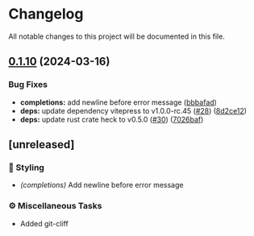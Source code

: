 # Changelog

All notable changes to this project will be documented in this file.

## [0.1.10](https://github.com/jdx/usage/compare/usage-lib-v0.1.9...usage-lib-v0.1.10) (2024-03-16)


### Bug Fixes

* **completions:** add newline before error message ([bbbafad](https://github.com/jdx/usage/commit/bbbafad126889ccc415e586b7601f7bb97c6f5a8))
* **deps:** update dependency vitepress to v1.0.0-rc.45 ([#28](https://github.com/jdx/usage/issues/28)) ([8d2ce12](https://github.com/jdx/usage/commit/8d2ce12ca630703bece54a60747a8693c314cab1))
* **deps:** update rust crate heck to v0.5.0 ([#30](https://github.com/jdx/usage/issues/30)) ([7026baf](https://github.com/jdx/usage/commit/7026baf79fe51e08310a1a9d0a56071445a1d0ea))

## [unreleased]

### 🎨 Styling

- *(completions)* Add newline before error message

### ⚙️ Miscellaneous Tasks

- Added git-cliff

<!-- generated by git-cliff -->
